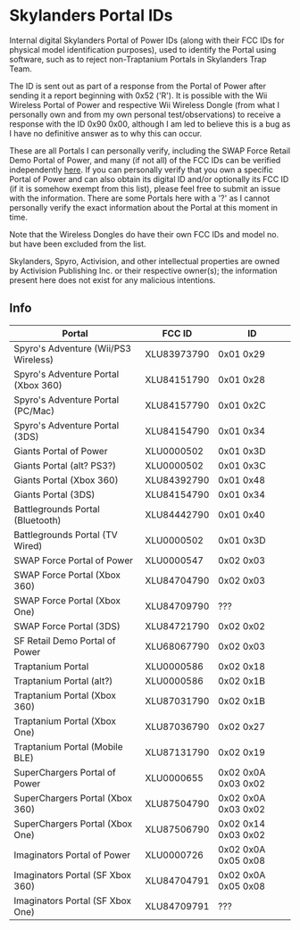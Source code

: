 # Skylanders Portal IDs
Internal digital Skylanders Portal of Power IDs (along with their FCC IDs for physical model identification purposes), used to identify the Portal using software, such as to reject non-Traptanium Portals in Skylanders Trap Team.

The ID is sent out as part of a response from the Portal of Power after sending it a report beginning with 0x52 ('R'). It is possible with the Wii Wireless Portal of Power and respective Wii Wireless Dongle (from what I personally own and from my own personal test/observations) to receive a response with the ID 0x90 0x00, although I am led to believe this is a bug as I have no definitive answer as to why this can occur.

These are all Portals I can personally verify, including the SWAP Force Retail Demo Portal of Power, and many (if not all) of the FCC IDs can be verified independently [here](https://fccid.io/XLU). If you can personally verify that you own a specific Portal of Power and can also obtain its digital ID and/or optionally its FCC ID (if it is somehow exempt from this list), please feel free to submit an issue with the information. There are some Portals here with a '?' as I cannot personally verify the exact information about the Portal at this moment in time.

Note that the Wireless Dongles do have their own FCC IDs and model no. but have been excluded from the list.

Skylanders, Spyro, Activision, and other intellectual properties are owned by Activision Publishing Inc. or their respective owner(s); the information present here does not exist for any malicious intentions.

## Info
Portal                                   | FCC ID      | ID
-----------------------------------------|-------------|----------
Spyro's Adventure (Wii/PS3 Wireless)     | XLU83973790 | 0x01 0x29
Spyro's Adventure Portal (Xbox 360)      | XLU84151790 | 0x01 0x28
Spyro's Adventure Portal (PC/Mac)        | XLU84157790 | 0x01 0x2C
Spyro's Adventure Portal (3DS)           | XLU84154790 | 0x01 0x34
Giants Portal of Power                   | XLU0000502  | 0x01 0x3D
Giants Portal (alt? PS3?)                | XLU0000502  | 0x01 0x3C
Giants Portal (Xbox 360)                 | XLU84392790 | 0x01 0x48
Giants Portal (3DS)                      | XLU84154790 | 0x01 0x34
Battlegrounds Portal (Bluetooth)         | XLU84442790 | 0x01 0x40
Battlegrounds Portal (TV Wired)          | XLU0000502  | 0x01 0x3D
SWAP Force Portal of Power               | XLU0000547  | 0x02 0x03
SWAP Force Portal (Xbox 360)             | XLU84704790 | 0x02 0x03
SWAP Force Portal (Xbox One)             | XLU84709790 | ???
SWAP Force Portal (3DS)                  | XLU84721790 | 0x02 0x02
SF Retail Demo Portal of Power           | XLU68067790 | 0x02 0x03
Traptanium Portal                        | XLU0000586  | 0x02 0x18
Traptanium Portal (alt?)                 | XLU0000586  | 0x02 0x1B
Traptanium Portal (Xbox 360)             | XLU87031790 | 0x02 0x1B
Traptanium Portal (Xbox One)             | XLU87036790 | 0x02 0x27
Traptanium Portal (Mobile BLE)           | XLU87131790 | 0x02 0x19
SuperChargers Portal of Power            | XLU0000655  | 0x02 0x0A 0x03 0x02
SuperChargers Portal (Xbox 360)          | XLU87504790 | 0x02 0x0A 0x03 0x02
SuperChargers Portal (Xbox One)          | XLU87506790 | 0x02 0x14 0x03 0x02
Imaginators Portal of Power              | XLU0000726  | 0x02 0x0A 0x05 0x08
Imaginators Portal (SF Xbox 360)         | XLU84704791 | 0x02 0x0A 0x05 0x08
Imaginators Portal (SF Xbox One)         | XLU84709791 | ???